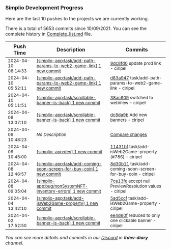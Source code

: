 
### Simplio Development Progress

Here are the last 10 pushes to the projects we are currently working.

There is a total of 5653 commits since 10/09/2021. You can see the complete history in
 [Complete_list.md](Complete_list.md) file.

| Push Time | Description | Commits |
| --- | --- | --- |
| <sub>2024-04-10 08:14:33</sub> | <sub>[[simplio-app:task/add-path-params-to-web2-game-link] 1 new commit](https://github.com/SimplioOfficial/simplio-app/commit/9dc8fd00e8be38b3a1f638065068517bf54999c0)</sub> | <sub>[9dc8fd0](https://github.com/SimplioOfficial/simplio-app/commit/9dc8fd00e8be38b3a1f638065068517bf54999c0) update prod link - ciripel</sub> |
| <sub>2024-04-10 05:52:11</sub> | <sub>[[simplio-app:task/add-path-params-to-web2-game-link] 1 new commit](https://github.com/SimplioOfficial/simplio-app/commit/d83a9472342a6c7ab7270b99604112eed87b2b93)</sub> | <sub>[d83a947](https://github.com/SimplioOfficial/simplio-app/commit/d83a9472342a6c7ab7270b99604112eed87b2b93) task/add-path-params-to-web2-game-link - ciripel</sub> |
| <sub>2024-04-10 05:11:51</sub> | <sub>[[simplio-app:task/scrollable-banner-is-back] 1 new commit](https://github.com/SimplioOfficial/simplio-app/commit/38ac6097199776cbddb2d0211816a9bc29def8d1)</sub> | <sub>[38ac609](https://github.com/SimplioOfficial/simplio-app/commit/38ac6097199776cbddb2d0211816a9bc29def8d1) switched to webView - ciripel</sub> |
| <sub>2024-04-09 13:07:10</sub> | <sub>[[simplio-app:task/scrollable-banner-is-back] 1 new commit](https://github.com/SimplioOfficial/simplio-app/commit/dc8da9bb0dec5eb65546d376b8067c79d5b9caf1)</sub> | <sub>[dc8da9b](https://github.com/SimplioOfficial/simplio-app/commit/dc8da9bb0dec5eb65546d376b8067c79d5b9caf1) Add new banners - ciripel</sub> |
| <sub>2024-04-09 10:48:23</sub> | <sub>_No Description_</sub> | <sub>[Compare changes](https://github.com/SimplioOfficial/simplio-app/compare/ee4d60f48a97...c13450859605)</sub> |
| <sub>2024-04-09 10:45:00</sub> | <sub>[[simplio-app:dev] 1 new commit](https://github.com/SimplioOfficial/simplio-app/commit/11431bfee611c7284c7b7164753af6d76e99c465)</sub> | <sub>[11431bf](https://github.com/SimplioOfficial/simplio-app/commit/11431bfee611c7284c7b7164753af6d76e99c465) task/add-isWeb2Game-property (#786) - ciripel</sub> |
| <sub>2024-04-08 12:46:57</sub> | <sub>[[simplio-app:task/add-coming-soon-screen-for-buy-coin] 1 new commit](https://github.com/SimplioOfficial/simplio-app/commit/8d30b11bdd4f850a25623b4a4a0198260968b920)</sub> | <sub>[8d30b11](https://github.com/SimplioOfficial/simplio-app/commit/8d30b11bdd4f850a25623b4a4a0198260968b920) task/add-coming-soon-screen-for-buy-coin - ciripel</sub> |
| <sub>2024-04-08 09:05:04</sub> | <sub>[[simplio-app:bug/nonSystemNFT-inventory-errors] 1 new commit](https://github.com/SimplioOfficial/simplio-app/commit/7ca13feceb40f5dda18f48fabee52fcb5493d00f)</sub> | <sub>[7ca13fe](https://github.com/SimplioOfficial/simplio-app/commit/7ca13feceb40f5dda18f48fabee52fcb5493d00f) accept null PreviewResolution values - ciripel</sub> |
| <sub>2024-04-04 13:42:10</sub> | <sub>[[simplio-app:task/add-isWeb2Game-property] 1 new commit](https://github.com/SimplioOfficial/simplio-app/commit/5ad5ccfd85ea68c6fb452e0474fc5c5de783fd7f)</sub> | <sub>[5ad5ccf](https://github.com/SimplioOfficial/simplio-app/commit/5ad5ccfd85ea68c6fb452e0474fc5c5de783fd7f) task/add-isWeb2Game-property - ciripel</sub> |
| <sub>2024-04-02 17:52:50</sub> | <sub>[[simplio-app:task/scrollable-banner-is-back] 1 new commit](https://github.com/SimplioOfficial/simplio-app/commit/ee4d60f48a97cb356648fee9fbd2059ce8e3040c)</sub> | <sub>[ee4d60f](https://github.com/SimplioOfficial/simplio-app/commit/ee4d60f48a97cb356648fee9fbd2059ce8e3040c) reduced to only one clickable banner - ciripel</sub> |

_You can see more details and commits in our [Discord](https://discord.gg/aKhjuwZmdP) in **#dev-diary** channel._
